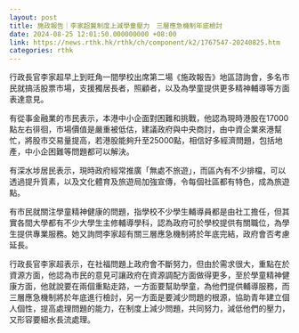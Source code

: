 ```yaml
---
layout: post
title: 施政報告｜李家超冀制度上減學童壓力　三層應急機制年底檢討
date: 2024-08-25 12:01:50.000000000 +08:00
link: https://news.rthk.hk/rthk/ch/component/k2/1767547-20240825.htm
categories: rthk
---
```


行政長官李家超早上到旺角一間學校出席第二場《施政報告》地區諮詢會，多名市民就搞活股票市場，支援獨居長者，照顧者，以及為學童提供更多精神輔導等方面表達意見。

有從事金融業的市民表示，本港中小企面對困難和挑戰，他認為現時港股在17000點左右徘徊，市場價值是嚴重被低估，建議政府與中央商討，由中資企業來港幫忙，將股市交易量提高，若港股能夠升至25000點，相信好多經濟問題，包括地產，中小企困難等問題都可以解決。

有深水埗居民表示，現時政府經常推廣「無處不旅遊」，而區內有不少排檔，可以透過提升質素，以及文化體育及旅遊局加強宣傳，令每個社區都有特色，成為旅遊點。

有市民就關注學童精神健康的問題，指學校不少學生輔導員都是由社工擔任，但其實各間大學都有不少大學生主修輔導學科，認為政府可於學校提供有關職位，為學生提供專業服務。她又詢問李家超有關三層應急機制將於年底完結，政府會否考慮延長。

行政長官李家超表示，在社福問題上政府會不斷努力，但由於需求很大，重點在於資源方面，他認為市民的意見可讓政府在資源調配方面做得更多，至於學童精神健康方面，他就說要在兩個重點走路，一方面要幫助學童，為他們提供輔導服務，而三層應急機制將於年底進行檢討，另一方面是要減少問題的根源，協助青年建立個人個性，提高處理問題的能力，在制度上減少問題，共同努力，減低他們的壓力，又形容要細水長流處理。
